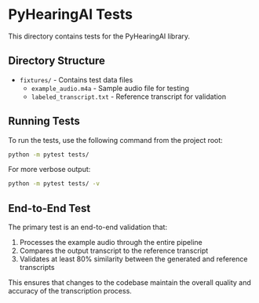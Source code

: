 # PyHearingAI Tests

This directory contains tests for the PyHearingAI library.

## Directory Structure

- `fixtures/` - Contains test data files
  - `example_audio.m4a` - Sample audio file for testing
  - `labeled_transcript.txt` - Reference transcript for validation

## Running Tests

To run the tests, use the following command from the project root:

```bash
python -m pytest tests/
```

For more verbose output:

```bash
python -m pytest tests/ -v
```

## End-to-End Test

The primary test is an end-to-end validation that:

1. Processes the example audio through the entire pipeline
2. Compares the output transcript to the reference transcript
3. Validates at least 80% similarity between the generated and reference transcripts

This ensures that changes to the codebase maintain the overall quality and accuracy of the transcription process. 